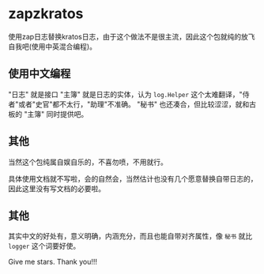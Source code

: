 # zapzkratos
使用zap日志替换kratos日志，由于这个做法不是很主流，因此这个包就纯的放飞自我吧(使用中英混合编程)。


## 使用中文编程
"日志" 就是接口
"主簿" 就是日志的实体，认为 `log.Helper` 这个太难翻译，"侍者"或者"史官"都不太行，"助理"不准确。
"秘书" 也还凑合，但比较涩涩，就和古板的 "主簿" 同时提供吧。

## 其他
当然这个包纯属自娱自乐的，不喜勿喷，不用就行。

具体使用文档就不写啦，会的自然会，当然估计也没有几个愿意替换自带日志的，因此这里没有写文档的必要啦。

## 其他
其实中文的好处有，意义明确，内涵充分，而且也能自带对齐属性，像 `秘书` 就比 `logger` 这个词要好使。

Give me stars. Thank you!!!
